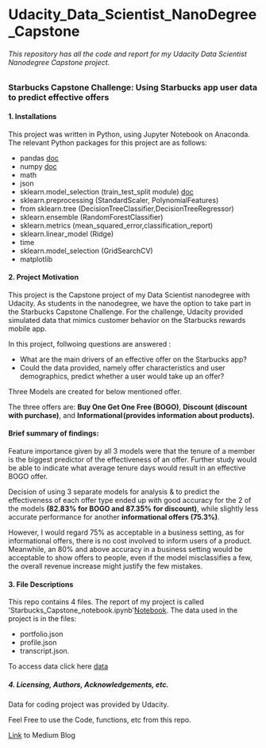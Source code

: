 # Udacity_Data_Scientist_NanoDegree_Capstone
###### This repository has all the code and report for my Udacity Data Scientist Nanodegree Capstone project.

### Starbucks Capstone Challenge: Using Starbucks app user data to predict effective offers

#### 1. Installations
This project was written in Python, using Jupyter Notebook on Anaconda. The relevant Python packages for this project are as follows:

- pandas [doc](https://pandas.pydata.org/docs/ "doc")
- numpy [doc](https://numpy.org/doc/ "doc")
- math
- json 
- sklearn.model_selection (train_test_split module) [doc](https://scikit-learn.org/ "doc")
- sklearn.preprocessing (StandardScaler, PolynomialFeatures)
- from sklearn.tree (DecisionTreeClassifier,DecisionTreeRegressor)
- sklearn.ensemble (RandomForestClassifier)
- sklearn.metrics (mean_squared_error,classification_report)
- sklearn.linear_model (Ridge)
- time
- sklearn.model_selection (GridSearchCV)
- matplotlib


#### 2. Project Motivation

This project is the Capstone project of my Data Scientist nanodegree with Udacity. As students in the nanodegree, we have the option to take part in the Starbucks Capstone Challenge. For the challenge, Udacity provided simulated data that mimics customer behavior on the Starbucks rewards mobile app.

In this project, follwoing questions are answered :

-  What are the main drivers of an effective offer on the Starbucks app?
-  Could the data provided, namely offer characteristics and user demographics, predict whether a user would take up an offer?

Three Models are created for below mentioned offer.

The three offers are: **Buy One Get One Free (BOGO)**, **Discount (discount with purchase)**, and **Informational (provides information about products).**

#### Brief summary of findings:

Feature importance given by all 3 models were that the tenure of a member is the biggest predictor of the effectiveness of an offer. Further study would be able to indicate what average tenure days would result in an effective BOGO offer.

Decision of using 3 separate models for analysis & to predict the effectiveness of each offer type ended up with good accuracy for the 2 of the models **(82.83% for BOGO and 87.35% for discount)**, while slightly less accurate performance for another **informational offers (75.3%)**.

However, I would regard 75% as acceptable in a business setting, as for informational offers, there is no cost involved to inform users of a product. Meanwhile, an 80% and above accuracy in a business setting would be acceptable to show offers to people, even if the model misclassifies a few, the overall revenue increase might justify the few mistakes.

#### 3. File Descriptions

This repo contains 4 files. The report of my project is called 'Starbucks_Capstone_notebook.ipynb'[Notebook](https://github.com/SatyamDG/Udacity_Data_Scientist_NanoDegree_Capstone/blob/master/data.zip "Notebook"). The data used in the project is in the files:

- portfolio.json
- profile.json 
- transcript.json.

To access data click here [data](https://github.com/SatyamDG/Udacity_Data_Scientist_NanoDegree_Capstone/blob/master/data.zip "data")

##### 4. Licensing, Authors, Acknowledgements, etc.

Data for coding project was provided by Udacity.

Feel Free to use the Code, functions, etc from this repo.

[Link](https://medium.com/@gsatyam625/data-science-to-predict-effective-offer-using-starbucks-app-user-data-6774750d5de1 "Link") to Medium Blog
